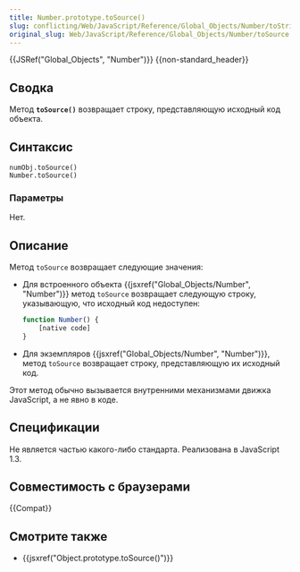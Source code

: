 ```yaml
---
title: Number.prototype.toSource()
slug: conflicting/Web/JavaScript/Reference/Global_Objects/Number/toString
original_slug: Web/JavaScript/Reference/Global_Objects/Number/toSource
---
```


{{JSRef("Global_Objects", "Number")}} {{non-standard_header}}

## Сводка

Метод **`toSource()`** возвращает строку, представляющую исходный код объекта.

## Синтаксис

```
numObj.toSource()
Number.toSource()
```

### Параметры

Нет.

## Описание

Метод `toSource` возвращает следующие значения:

- Для встроенного объекта {{jsxref("Global_Objects/Number", "Number")}} метод `toSource` возвращает следующую строку, указывающую, что исходный код недоступен:

  ```js
  function Number() {
      [native code]
  }
  ```

- Для экземпляров {{jsxref("Global_Objects/Number", "Number")}}, метод `toSource` возвращает строку, представляющую их исходный код.

Этот метод обычно вызывается внутренними механизмами движка JavaScript, а не явно в коде.

## Спецификации

Не является частью какого-либо стандарта. Реализована в JavaScript 1.3.

## Совместимость с браузерами

{{Compat}}

## Смотрите также

- {{jsxref("Object.prototype.toSource()")}}
